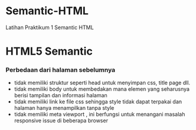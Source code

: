 # Semantic-HTML
Latihan Praktikum 1 Semantic HTML


# HTML5 Semantic

### Perbedaan dari halaman sebelumnya
- tidak memiliki struktur seperti head untuk menyimpan css, title page dll.
- tidak memiliki body untuk membedakan mana elemen yang seharusnya berisi tampilan dan informasi halaman
- tidak memiliki link ke file css sehingga style tidak dapat terpakai dan halaman hanya menampilkan tanpa style
- tidak memiliki meta viewport , ini berfungsi untuk menangani masalah responsive issue di beberapa browser
